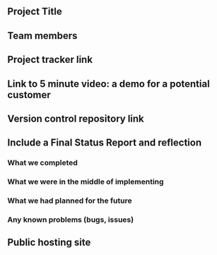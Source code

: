 ## Project Title


## Team members


## Project tracker link


## Link to 5 minute video: a demo for a potential customer


## Version control repository link


## Include a Final Status Report and reflection

### What we completed
### What we were in the middle of implementing
### What we had planned for the future
### Any known problems (bugs, issues)

## Public hosting site
